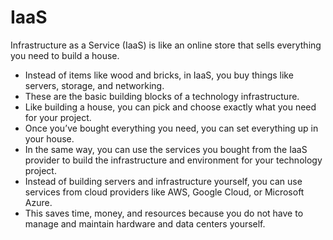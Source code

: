 # IaaS

Infrastructure as a Service (IaaS) is like an online store that sells everything you need to build a house. 

* Instead of items like wood and bricks, in IaaS, you buy things like servers, storage, and networking.
* These are the basic building blocks of a technology infrastructure.
* Like building a house, you can pick and choose exactly what you need for your project.
* Once you’ve bought everything you need, you can set everything up in your house.
* In the same way, you can use the services you bought from the IaaS provider to build the infrastructure and environment for your technology project.
* Instead of building servers and infrastructure yourself, you can use services from cloud providers like AWS, Google Cloud, or Microsoft Azure.
* This saves time, money, and resources because you do not have to manage and maintain hardware and data centers yourself.
